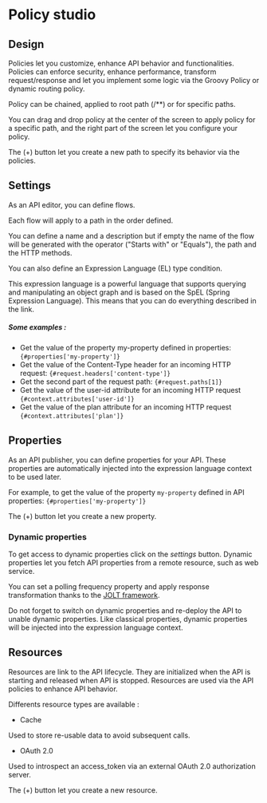 # Policy studio

## Design

Policies let you customize, enhance API behavior and functionalities. Policies can enforce security, enhance performance, transform request/response and let you implement some logic via the Groovy Policy or dynamic routing policy.

Policy can be chained, applied to root path (/\*\*) or for specific paths.

You can drag and drop policy at the center of the screen to apply policy for a specific path, and the right part of the screen let you configure your policy.

The (+) button let you create a new path to specify its behavior via the policies.

## Settings

As an API editor, you can define flows.

Each flow will apply to a path in the order defined.

You can define a name and a description but if empty the name of the flow will be generated with the operator ("Starts with" or "Equals"), the path and the HTTP methods.

You can also define an Expression Language (EL) type condition.

This expression language is a powerful language that supports querying and manipulating an object graph and is based on the SpEL (Spring Expression Language). This means that you can do everything described in the link.

##### Some examples :

- Get the value of the property my-property defined in properties: `{#properties['my-property']}`
- Get the value of the Content-Type header for an incoming HTTP request: `{#request.headers['content-type']}`
- Get the second part of the request path: `{#request.paths[1]}`
- Get the value of the user-id attribute for an incoming HTTP request `{#context.attributes['user-id']}`
- Get the value of the plan attribute for an incoming HTTP request `{#context.attributes['plan']}`

## Properties

As an API publisher, you can define properties for your API. These properties are automatically injected into the expression language context to be used later.

For example, to get the value of the property `my-property` defined in API properties: `{#properties['my-property']}`

The (+) button let you create a new property.

### Dynamic properties

To get access to dynamic properties click on the _settings_ button. Dynamic properties let you fetch API properties from a remote resource, such as web service.

You can set a polling frequency property and apply response transformation thanks to the [JOLT framework](http://bazaarvoice.github.io/jolt/).

Do not forget to switch on dynamic properties and re-deploy the API to unable dynamic properties. Like classical properties, dynamic properties will be injected into the expression language context.

## Resources

Resources are link to the API lifecycle. They are initialized when the API is starting and released when API is stopped.
Resources are used via the API policies to enhance API behavior.

Differents resource types are available :

- Cache

Used to store re-usable data to avoid subsequent calls.

- OAuth 2.0

Used to introspect an access_token via an external OAuth 2.0 authorization server.

The (+) button let you create a new resource.
